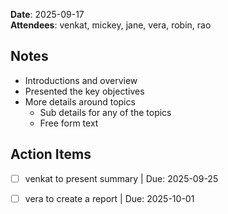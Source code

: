 

**Date**: 2025-09-17  
**Attendees**: venkat, mickey, jane, vera, robin, rao

## Notes
- Introductions and overview
- Presented the key objectives
- More details around topics
	- Sub details for any of the topics
	- Free form text

## Action Items
- [ ] venkat to present summary | Due: 2025-09-25
- [ ] vera to create a report | Due: 2025-10-01

